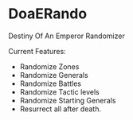 # DoaERando
Destiny Of An Emperor Randomizer

Current Features:
- Randomize Zones
- Randomize Generals
- Randomize Battles
- Randomize Tactic levels
- Randomize Starting Generals
- Resurrect all after death.
